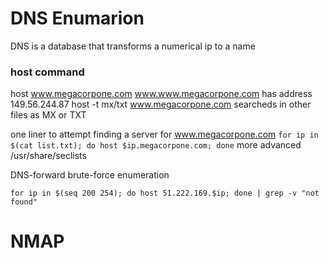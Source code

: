 # DNS Enumarion

DNS is a database that transforms a numerical ip to a name 

### host command
host www.megacorpone.com
www.www.megacorpone.com has address 149.56.244.87
host -t mx/txt www.megacorpone.com searcheds in other files as MX or TXT

one liner to attempt finding a server for www.megacorpone.com
```for ip in $(cat list.txt); do host $ip.megacorpone.com; done```
more advanced /usr/share/seclists

DNS-forward brute-force enumeration

```for ip in $(seq 200 254); do host 51.222.169.$ip; done | grep -v "not found" ```

# NMAP
